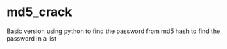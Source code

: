 # md5_crack
Basic version using python to find the password
from md5 hash to find the password in a list
